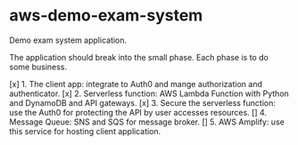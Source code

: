 # aws-demo-exam-system

Demo exam system application.

The application should break into the small phase. Each phase is to do some business.

[x] 1. The client app: integrate to Auth0 and mange authorization and authenticator.
[x] 2. Serverless function: AWS Lambda Function with Python and DynamoDB and API gateways.
[x] 3. Secure the serverless function: use the Auth0 for protecting the API by user accesses resources.
[] 4. Message Queue: SNS and SQS for message broker.
[] 5. AWS Amplify: use this service for hosting client application.
